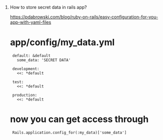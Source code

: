 1. How to store secret data in rails app?
        
      https://pdabrowski.com/blog/ruby-on-rails/easy-configuration-for-you-app-with-yaml-files
      
      # app/config/my_data.yml
      
        default: &default
          some_data: 'SECRET DATA'

        development:
          <<: *default

        test:
          <<: *default

        production:
          <<: *default
      # now you can get access through 
        
        Rails.application.config_for(:my_data)['some_data']
